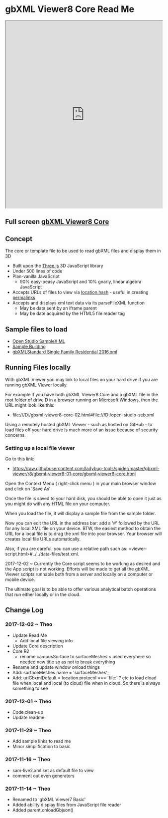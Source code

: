 <span style=display:none; >[You are now in a GitHub source code view - click this link to view Read Me file as a web page]( http://www.ladybug.tools/spider/index.html#gbxml-viewer/r8/gbxml-viewer8-01-core/README.md "View file as a web page." ) </span>


# gbXML Viewer8 Core Read Me

<iframe class=iframeReadMe src=http://www.ladybug.tools/spider/gbxml-viewer/r8/gbxml-viewer8-01-core/gbxml-viewer8-core.html width=100% height=600px;  >Iframes are not displayed on github.com</iframe>

## Full screen [gbXML Viewer8 Core]( http://www.ladybug.tools/spider/gbxml-viewer/r8/gbxml-viewer8-01-core/gbxml-viewer8-core.html )

## Concept

The core or template file to be used to read gbXML files and display them in 3D

* Built upon the [Three.js]( https://threejs.org ) 3D JavaScript library
* Under 500 lines of code
* Plan-vanilla JavaScript
	* 90% easy-peasy JavaScript and 10% gnarly, linear algebra JavaScript
* Accepts URLs of files to view via [location.hash]( https://www.w3schools.com/jsref/prop_loc_hash.asp ) - useful in creating [permalinks]( https://en.wikipedia.org/wiki/Permalink )
* Accepts and displays xml text data via its parseFileXML function
	* May be data sent by an iframe parent
	* May be date acquired by the HTML5 file reader tag

## Sample files to load

* [Open Studio SampleX ML]( http://www.ladybug.tools/spider/gbxml-viewer/r8/gbxml-viewer8-01-core/gbxml-viewer8-core.html#https://rawgit.com/ladybug-tools/spider/master/read-gbxml/data-files/open-studio-seb.xml )
* [Sample Building]( http://www.ladybug.tools/spider/gbxml-viewer/r8/gbxml-viewer8-01-core/gbxml-viewer8-core.html#SampleBuildWell%20gbXML%20working4%20OpenStudio.xml )
* [gbXMLStandard Single Family Residential 2016.xml]( http://www.ladybug.tools/spider/gbxml-viewer/r8/gbxml-viewer8-01-core/gbxml-viewer8-core.html#gbXMLStandard%20Single%20Family%20Residential%202016.xml )


## Running Files locally

With gbXML Viewer you may link to local files on your hard drive if you are running gbXML Viewer locally.

For example if you have both gbXML Viewer8 Core and a gbXML file in the root folder of drive D in a browser running on Microsoft Windows, then the URL might look like this: 

* file:///D:/gbxml-viewer8-core-02.html#file:///D:/open-studio-seb.xml

Using a remotely hosted gbXML Viewer - such as hosted on GitHub - to load files off your hard drive is much more of an issue because of security concerns.


### Setting up a local file viewer

Go to this link:

* <https://raw.githubusercontent.com/ladybug-tools/spider/master/gbxml-viewer/r8/gbxml-viewer8-01-core/gbxml-viewer8-core.html>

Open the Context Menu ( right-click menu ) in your main browser window and click on 'Save As'

Once the file is saved to your hard disk, you should be able to open it just as you might do with any HTML file on your computer.

When you load the file, it will display a sample file from the sample folder.

Now you can edit the URL in the address bar: add a '#' followed by the URL for any local XML file on your device. BTW, the easiest method to obtain the URL for a local file is to drag the xml file into your browser. Your browser will creates local file URLs automatically.

Also, if you are careful, you can use a relative path such as: <viewer-script.html>#../../data-files/test.xml.

2017-12-02 ~ Currently the Core script seems to be working as desired and the App script is not working. Efforts will be made to get all the gbXML Viewer scripts runnable both from a server and locally on a computer or mobile device.
 
The ultimate goal is to be able to offer various analytical batch operations that run either locally or in the cloud.



## Change Log

### 2017-12-02 ~ Theo

* Update Read Me
	* Add local file viewing info
* Update Core description
* Core R2
	* rename campusSurface to surfaceMeshes < used everyhere so needed new title so as not to break everything
* Rename and update window onload things 
* Add: surfaceMeshes.name = 'surfaceMeshes';
* Add: uriGbxmlDefault =  location.protocol === 'file:' ? etc to load cload file when local and local (to cloud) file when in cloud. So there is always something to see


### 2017-12-01 ~ Theo

* Code clean-up
* Update readme

### 2017-11-29 ~ Theo

* Add sample links to read me
* Minor simplification to basic


### 2017-11-16 ~ Theo

* sam-live2.xml set as default file to view
* comment out even generators


### 2017-11-14 ~ Theo

* Renamed to 'gbXML Viewer7 Basic'
* Added ability display files from JavaScript file reader
* Added parent.onloadGbjson()
